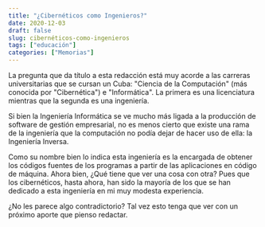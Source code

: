 ```yaml
---
title: "¿Cibernéticos como Ingenieros?"
date: 2020-12-03
draft: false
slug: cibernéticos-como-ingenieros
tags: ["educación"]
categories: ["Memorias"]
---
```

La pregunta que da título a esta redacción está muy acorde a las carreras universitarias que se cursan un Cuba: "Ciencia de la Computación" (más conocida por "Cibernética") e "Informática". La primera es una licenciatura mientras que la segunda es una ingeniería.

Si bien la Ingeniería Informática se ve mucho más ligada a la producción de software de gestión empresarial, no es menos cierto que existe una rama de la ingeniería que la computación no podía dejar de hacer uso de ella: la Ingeniería Inversa.

Como su nombre bien lo indica esta ingeniería es la encargada de obtener los códigos fuentes de los programas a partir de las aplicaciones en código de máquina.
Ahora bien, ¿Qué tiene que ver una cosa con otra? Pues que los cibernéticos, hasta ahora, han sido la mayoría de los que se han dedicado a esta ingeniería en mi muy modesta experiencia.

¿No les parece algo contradictorio? Tal vez esto tenga que ver con un próximo aporte que pienso redactar.
